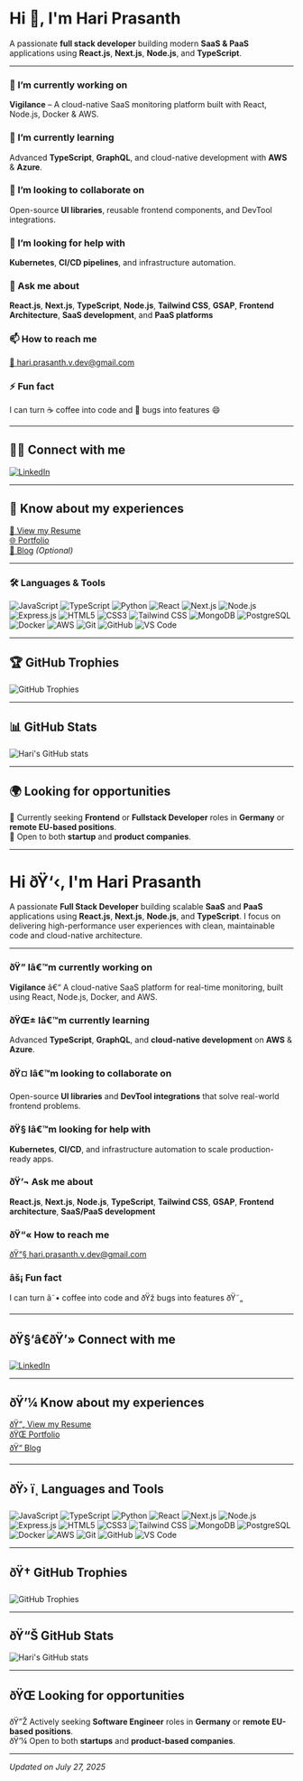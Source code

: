 # Hi 👋, I'm Hari Prasanth
 
A passionate **full stack developer** building modern **SaaS & PaaS** applications using **React.js**, **Next.js**, **Node.js**, and **TypeScript**.
 
---
 
### 🔭 I’m currently working on
**Vigilance** – A cloud-native SaaS monitoring platform built with React, Node.js, Docker & AWS.
 
### 🌱 I’m currently learning
Advanced **TypeScript**, **GraphQL**, and cloud-native development with **AWS** & **Azure**.
 
### 🤝 I’m looking to collaborate on
Open-source **UI libraries**, reusable frontend components, and DevTool integrations.
 
### 🧠 I’m looking for help with
**Kubernetes**, **CI/CD pipelines**, and infrastructure automation.
 
### 💬 Ask me about
**React.js**, **Next.js**, **TypeScript**, **Node.js**, **Tailwind CSS**, **GSAP**, **Frontend Architecture**, **SaaS development**, and **PaaS platforms**
 
### 📫 How to reach me
[📧 hari.prasanth.v.dev@gmail.com](mailto:hari.prasanth.v.dev@gmail.com)
 
### ⚡ Fun fact
I can turn ☕ coffee into code and 🐞 bugs into features 😄
 
---
 
## 🧑‍💻 Connect with me  
[![LinkedIn](https://img.shields.io/badge/LinkedIn-blue?logo=linkedin&style=flat-square)](https://www.linkedin.com/in/v-hari-prasanth)
 
---
 
## 💼 Know about my experiences  
[📄 View my Resume](https://your-resume-link.com)  
[🌐 Portfolio](https://your-portfolio-link.com)  
[📝 Blog](https://your-blog-link.com) *(Optional)*
 
---
 
### 🛠️ Languages & Tools
 
![JavaScript](https://img.shields.io/badge/-JavaScript-F7DF1E?style=flat&logo=javascript&logoColor=black)
![TypeScript](https://img.shields.io/badge/-TypeScript-3178C6?style=flat&logo=typescript&logoColor=white)
![Python](https://img.shields.io/badge/-Python-3776AB?style=flat&logo=python&logoColor=white)
![React](https://img.shields.io/badge/-React-61DAFB?style=flat&logo=react&logoColor=black)
![Next.js](https://img.shields.io/badge/-Next.js-000000?style=flat&logo=nextdotjs)
![Node.js](https://img.shields.io/badge/-Node.js-339933?style=flat&logo=node.js&logoColor=white)
![Express.js](https://img.shields.io/badge/-Express.js-000000?style=flat&logo=express&logoColor=white)
![HTML5](https://img.shields.io/badge/-HTML5-E34F26?style=flat&logo=html5&logoColor=white)
![CSS3](https://img.shields.io/badge/-CSS3-1572B6?style=flat&logo=css3)
![Tailwind CSS](https://img.shields.io/badge/-Tailwind_CSS-06B6D4?style=flat&logo=tailwind-css)
![MongoDB](https://img.shields.io/badge/-MongoDB-47A248?style=flat&logo=mongodb&logoColor=white)
![PostgreSQL](https://img.shields.io/badge/-PostgreSQL-4169E1?style=flat&logo=postgresql&logoColor=white)
![Docker](https://img.shields.io/badge/-Docker-2496ED?style=flat&logo=docker&logoColor=white)
![AWS](https://img.shields.io/badge/-AWS-232F3E?style=flat&logo=amazon-aws)
![Git](https://img.shields.io/badge/-Git-F05032?style=flat&logo=git&logoColor=white)
![GitHub](https://img.shields.io/badge/-GitHub-181717?style=flat&logo=github)
![VS Code](https://img.shields.io/badge/-VS_Code-007ACC?style=flat&logo=visual-studio-code)
 
---
 
## 🏆 GitHub Trophies  
![GitHub Trophies](https://github-profile-trophy.vercel.app/?username=hariprasanth143&theme=monokai&no-bg=true&no-frame=true&column=6)
 
---
 
## 📊 GitHub Stats  
![Hari's GitHub stats](https://github-readme-stats.vercel.app/api?username=hariprasanth143&show_icons=true&theme=radical)
 
---
 
## 🌍 Looking for opportunities  
🔎 Currently seeking **Frontend** or **Fullstack Developer** roles in **Germany** or **remote EU-based positions**.  
💼 Open to both **startup** and **product companies**.
 
---
 
# Hi ðŸ‘‹, I'm Hari Prasanth
 
A passionate **Full Stack Developer** building scalable **SaaS** and **PaaS** applications using **React.js**, **Next.js**, **Node.js**, and **TypeScript**. I focus on delivering high-performance user experiences with clean, maintainable code and cloud-native architecture.
 
---
 
### ðŸ”­ Iâ€™m currently working on
**Vigilance** â€“ A cloud-native SaaS platform for real-time monitoring, built using React, Node.js, Docker, and AWS.
 
### ðŸŒ± Iâ€™m currently learning
Advanced **TypeScript**, **GraphQL**, and **cloud-native development** on **AWS** & **Azure**.
 
### ðŸ¤ Iâ€™m looking to collaborate on
Open-source **UI libraries** and **DevTool integrations** that solve real-world frontend problems.
 
### ðŸ§  Iâ€™m looking for help with
**Kubernetes**, **CI/CD**, and infrastructure automation to scale production-ready apps.
 
### ðŸ’¬ Ask me about
**React.js**, **Next.js**, **Node.js**, **TypeScript**, **Tailwind CSS**, **GSAP**, **Frontend architecture**, **SaaS/PaaS development**
 
### ðŸ“« How to reach me
[ðŸ“§ hari.prasanth.v.dev@gmail.com](mailto:hari.prasanth.v.dev@gmail.com)
 
### âš¡ Fun fact
I can turn â˜• coffee into code and ðŸž bugs into features ðŸ˜„
 
---
 
## ðŸ§‘â€ðŸ’» Connect with me  
[![LinkedIn](https://img.shields.io/badge/LinkedIn-blue?logo=linkedin&style=flat-square)](https://www.linkedin.com/in/v-hari-prasanth)
 
---
 
## ðŸ’¼ Know about my experiences  
[ðŸ“„ View my Resume](https://your-resume-link.com)  
[ðŸŒ Portfolio](https://your-portfolio-link.com)  
[ðŸ“ Blog](https://your-blog-link.com)
 
---
 
## ðŸ› ï¸ Languages and Tools
 
![JavaScript](https://img.shields.io/badge/-JavaScript-F7DF1E?style=flat&logo=javascript&logoColor=black)
![TypeScript](https://img.shields.io/badge/-TypeScript-3178C6?style=flat&logo=typescript&logoColor=white)
![Python](https://img.shields.io/badge/-Python-3776AB?style=flat&logo=python&logoColor=white)
![React](https://img.shields.io/badge/-React-61DAFB?style=flat&logo=react&logoColor=black)
![Next.js](https://img.shields.io/badge/-Next.js-000000?style=flat&logo=nextdotjs)
![Node.js](https://img.shields.io/badge/-Node.js-339933?style=flat&logo=node.js&logoColor=white)
![Express.js](https://img.shields.io/badge/-Express.js-000000?style=flat&logo=express&logoColor=white)
![HTML5](https://img.shields.io/badge/-HTML5-E34F26?style=flat&logo=html5&logoColor=white)
![CSS3](https://img.shields.io/badge/-CSS3-1572B6?style=flat&logo=css3)
![Tailwind CSS](https://img.shields.io/badge/-Tailwind_CSS-06B6D4?style=flat&logo=tailwind-css)
![MongoDB](https://img.shields.io/badge/-MongoDB-47A248?style=flat&logo=mongodb&logoColor=white)
![PostgreSQL](https://img.shields.io/badge/-PostgreSQL-4169E1?style=flat&logo=postgresql&logoColor=white)
![Docker](https://img.shields.io/badge/-Docker-2496ED?style=flat&logo=docker&logoColor=white)
![AWS](https://img.shields.io/badge/-AWS-232F3E?style=flat&logo=amazon-aws)
![Git](https://img.shields.io/badge/-Git-F05032?style=flat&logo=git&logoColor=white)
![GitHub](https://img.shields.io/badge/-GitHub-181717?style=flat&logo=github)
![VS Code](https://img.shields.io/badge/-VS_Code-007ACC?style=flat&logo=visual-studio-code)
 
---
 
## ðŸ† GitHub Trophies  
![GitHub Trophies](https://github-profile-trophy.vercel.app/?username=hariprasanth143&theme=monokai&no-bg=true&no-frame=true&column=6)
 
---
 
## ðŸ“Š GitHub Stats  
![Hari's GitHub stats](https://github-readme-stats.vercel.app/api?username=hariprasanth143&show_icons=true&theme=radical)
 
---
 
## ðŸŒ Looking for opportunities  
ðŸ”Ž Actively seeking **Software Engineer** roles in **Germany** or **remote EU-based positions**.  
ðŸ’¼ Open to both **startups** and **product-based companies**.
 
---
 
_Updated on July 27, 2025_
 
